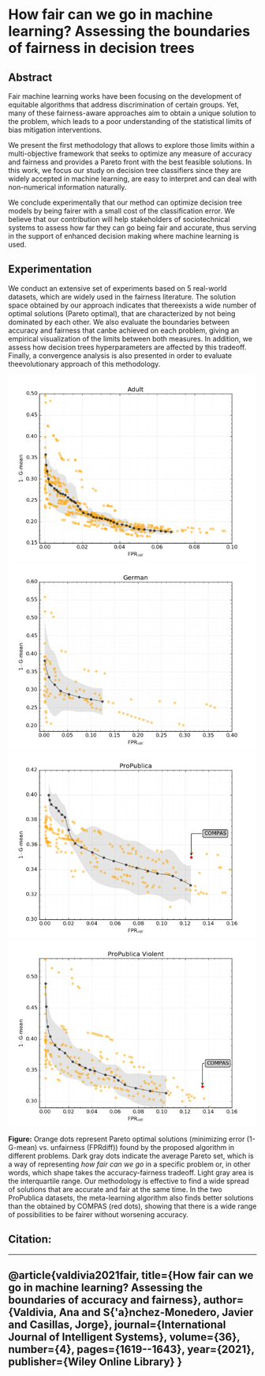 # How fair can we go in machine learning? Assessing the boundaries of fairness in decision trees

## Abstract

Fair machine learning works have been focusing on the development of equitable algorithms that address discrimination of certain groups. Yet, many of these fairness-aware approaches aim to obtain a unique solution to the problem, which leads to a poor understanding of the statistical limits of bias mitigation interventions.

We present the first methodology that allows to explore those limits within a multi-objective framework that seeks to optimize any measure of accuracy and fairness and provides a Pareto front with the best feasible solutions. In this work, we focus our study on decision tree classifiers since they are widely accepted in machine learning, are easy to interpret and can deal with non-numerical information naturally.

We conclude experimentally that our method can optimize decision tree models by being fairer with a small cost of the classification error. We believe that our contribution will help stakeholders of sociotechnical systems to assess how far they can go being fair and accurate, thus serving in the support of enhanced decision making where machine learning is used.

## Experimentation

We conduct an extensive set of experiments based on 5 real-world datasets, which are widely used in the fairness literature. The solution space obtained by our approach indicates that thereexists a wide number of optimal solutions (Pareto optimal), that are characterized by not being dominated by each other. We also evaluate the boundaries between accuracy and fairness that canbe achieved on each problem, giving an empirical visualization of the limits between both measures. In addition, we assess how decision trees hyperparameters are affected by this tradeoff. Finally, a convergence analysis is also presented in order to evaluate theevolutionary approach of this methodology.

![pareto_frontier_adult](pictures/pareto_frontier_adult.png)
![pareto_frontier_german](pictures/pareto_frontier_german.png)
![pareto_frontier_propublica](pictures/pareto_frontier_propublica.png)
![pareto_frontier_propublica_violent](pictures/pareto_frontier_propublica_violent.png)

**Figure:** Orange dots represent Pareto optimal solutions (minimizing error (1-G-mean) vs. unfairness (FPRdiff)) found by the proposed algorithm in different problems. Dark gray dots indicate the average Pareto set, which is a way of representing *how fair can we go* in a specific problem or, in other words, which shape takes the accuracy-fairness tradeoff. Light gray area is the interquartile range. Our methodology is effective to find a wide spread of solutions that are accurate and fair at the same time. In the two ProPublica datasets, the meta-learning algorithm also finds better solutions than the obtained by COMPAS (red dots), showing that there is a wide range of possibilities to be fairer without worsening accuracy.


## Citation:

---
@article{valdivia2021fair,
  title={How fair can we go in machine learning? Assessing the boundaries of accuracy and fairness},
  author={Valdivia, Ana and S{\'a}nchez-Monedero, Javier and Casillas, Jorge},
  journal={International Journal of Intelligent Systems},
  volume={36},
  number={4},
  pages={1619--1643},
  year={2021},
  publisher={Wiley Online Library}
}
---

